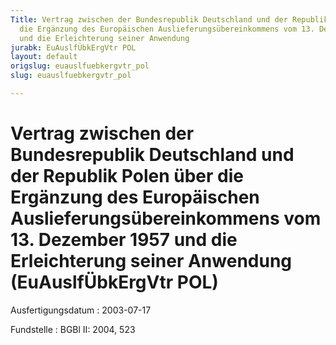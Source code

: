 ```yaml
---
Title: Vertrag zwischen der Bundesrepublik Deutschland und der Republik Polen über
  die Ergänzung des Europäischen Auslieferungsübereinkommens vom 13. Dezember 1957
  und die Erleichterung seiner Anwendung
jurabk: EuAuslfÜbkErgVtr POL
layout: default
origslug: euauslfuebkergvtr_pol
slug: euauslfuebkergvtr_pol

---
```


# Vertrag zwischen der Bundesrepublik Deutschland und der Republik Polen über die Ergänzung des Europäischen Auslieferungsübereinkommens vom 13. Dezember 1957 und die Erleichterung seiner Anwendung (EuAuslfÜbkErgVtr POL)

Ausfertigungsdatum
:   2003-07-17

Fundstelle
:   BGBl II: 2004, 523

